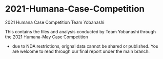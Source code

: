 # 2021-Humana-Case-Competition
2021 Humana Case Competition Team Yobanashi

This contains the files and analysis conducted by Team Yobanashi through the 2021 Humana-May Case Competition
* due to NDA restrictions, orignal data cannot be shared or published. You are welcome to read through our final report under the main branch. 
